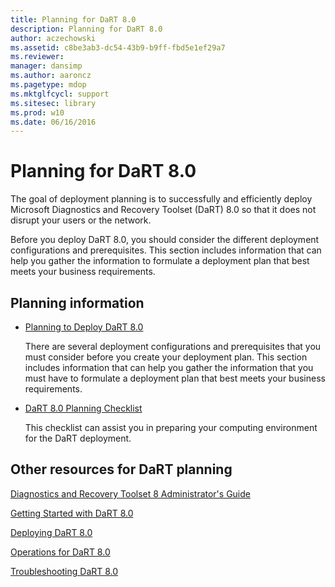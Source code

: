```yaml
---
title: Planning for DaRT 8.0
description: Planning for DaRT 8.0
author: aczechowski
ms.assetid: c8be3ab3-dc54-43b9-b9ff-fbd5e1ef29a7
ms.reviewer: 
manager: dansimp
ms.author: aaroncz
ms.pagetype: mdop
ms.mktglfcycl: support
ms.sitesec: library
ms.prod: w10
ms.date: 06/16/2016
---
```



# Planning for DaRT 8.0


The goal of deployment planning is to successfully and efficiently deploy Microsoft Diagnostics and Recovery Toolset (DaRT) 8.0 so that it does not disrupt your users or the network.

Before you deploy DaRT 8.0, you should consider the different deployment configurations and prerequisites. This section includes information that can help you gather the information to formulate a deployment plan that best meets your business requirements.

## Planning information


-   [Planning to Deploy DaRT 8.0](planning-to-deploy-dart-80-dart-8.md)

    There are several deployment configurations and prerequisites that you must consider before you create your deployment plan. This section includes information that can help you gather the information that you must have to formulate a deployment plan that best meets your business requirements.

-   [DaRT 8.0 Planning Checklist](dart-80-planning-checklist-dart-8.md)

    This checklist can assist you in preparing your computing environment for the DaRT deployment.

## <a href="" id="other-resources-for-dart-planning-"></a>Other resources for DaRT planning


[Diagnostics and Recovery Toolset 8 Administrator's Guide](index.md)

[Getting Started with DaRT 8.0](getting-started-with-dart-80-dart-8.md)

[Deploying DaRT 8.0](deploying-dart-80-dart-8.md)

[Operations for DaRT 8.0](operations-for-dart-80-dart-8.md)

[Troubleshooting DaRT 8.0](troubleshooting-dart-80-dart-8.md)

 

 






